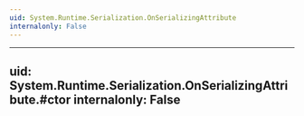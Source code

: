 ```yaml
---
uid: System.Runtime.Serialization.OnSerializingAttribute
internalonly: False
---
```


---
uid: System.Runtime.Serialization.OnSerializingAttribute.#ctor
internalonly: False
---
